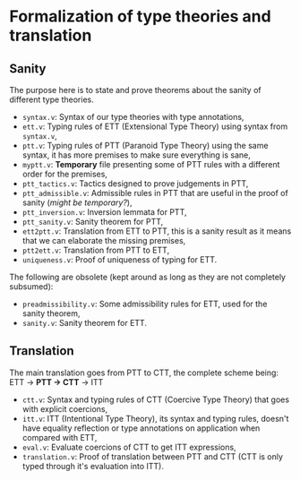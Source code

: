 # Formalization of type theories and translation

## Sanity

The purpose here is to state and prove theorems about the sanity of different type theories.
* `syntax.v`: Syntax of our type theories with type annotations,
* `ett.v`: Typing rules of ETT (Extensional Type Theory) using syntax from `syntax.v`,
* `ptt.v`: Typing rules of PTT (Paranoid Type Theory) using the same syntax, it has more premises to make sure everything is sane,
* `myptt.v`: **Temporary** file presenting some of PTT rules with a different order for the premises,
* `ptt_tactics.v`: Tactics designed to prove judgements in PTT,
* `ptt_admissible.v`: Admissible rules in PTT that are useful in the proof of sanity (*might be temporary?*),
* `ptt_inversion.v`: Inversion lemmata for PTT,
* `ptt_sanity.v`: Sanity theorem for PTT,
* `ett2ptt.v`: Translation from ETT to PTT, this is a sanity result as it means that we can elaborate the missing premises,
* `ptt2ett.v`: Translation from PTT to ETT,
* `uniqueness.v`: Proof of uniqueness of typing for ETT.

The following are obsolete (kept around as long as they are not completely subsumed):
* `preadmissibility.v`: Some admissibility rules for ETT, used for the sanity theorem,
* `sanity.v`: Sanity theorem for ETT.

## Translation

The main translation goes from PTT to CTT, the complete scheme being:
ETT → **PTT → CTT** → ITT
* `ctt.v`: Syntax and typing rules of CTT (Coercive Type Theory) that goes with explicit coercions,
* `itt.v`: ITT (Intentional Type Theory), its syntax and typing rules, doesn't have equality reflection or type annotations on application when compared with ETT,
* `eval.v`: Evaluate coercions of CTT to get ITT expressions,
* `translation.v`: Proof of translation between PTT and CTT (CTT is only typed through it's evaluation into ITT).
